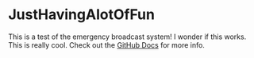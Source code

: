 # JustHavingAlotOfFun
This is a test of the emergency broadcast system!
I wonder if this works.
This is really cool.
Check out the [GitHub Docs](https://docs.github.com/) for more info.

